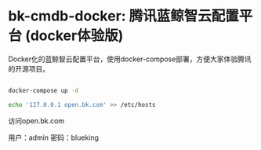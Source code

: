 # bk-cmdb-docker: 腾讯蓝鲸智云配置平台 (docker体验版)

Docker化的蓝鲸智云配置平台，使用docker-compose部署，方便大家体验腾讯的开源项目。


```bash

docker-compose up -d

echo '127.0.0.1 open.bk.com' >> /etc/hosts

```

访问open.bk.com

用户：admin 密码：blueking
